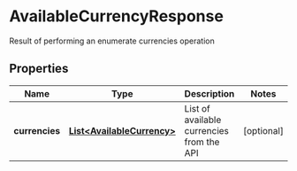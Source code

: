 

# AvailableCurrencyResponse

Result of performing an enumerate currencies operation
## Properties

Name | Type | Description | Notes
------------ | ------------- | ------------- | -------------
**currencies** | [**List&lt;AvailableCurrency&gt;**](AvailableCurrency.md) | List of available currencies from the API |  [optional]



